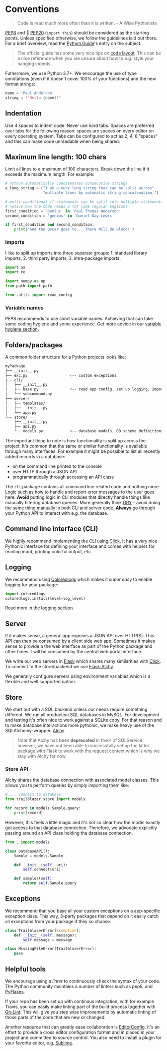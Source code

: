 # Conventions

> Code is read much more often than it is written. - A Wise Pythonista

[PEP8][pep8] and 💎 [PEP20][pep20] (``import this``) should be considered as the starting points. Unless specified otherwise, we follow the guidelines laid out there. For a brief overview, read the [Python Guide][python-guide#style]'s entry on the subject.

> The official guide has some very nice tips on [code layout][code-layout]. This can be a nice reference when you are unsure about how to e.g. style your hanging indents.

Futhermore, we use Python 3.7+. We encourage the use of type annotations (even if it doesn't cover 100% of your functions) and the new format strings:

```python
name = 'Paul Anderson'
string = f"Hello {name}!"
```

## Indentation

Use 4 *spaces* to indent code. Never use hard tabs. Spaces are preferred over tabs for the following reason: spaces are spaces on every editor on every operating system. Tabs can be configured to act as 2, 4, 8 "spaces" and this can make code unreadable when being shared.

## Maximum line length: 100 chars

Limit all lines to a maximum of 100 characters. Break down the line if it exceeds the maximum length. For example:

```python
# Python automatically concatenates consecutive strings
a_long_string = ("I am a very long string that can be split across"
                 "multiple lines by automatic string concatenation.")

# multi conditional if-statements can be split into multiple statements
# notice how the code reads a lot like regular English!
first_condition = 'genius' in 'Paul Thomas Anderson'
second_condition = 'genius' in 'Daniel Day-Lewis'

if first_condition and second_condition:
    print('And the Oscar goes to... There Will Be Blood!')
```

### Imports

I like to split up imports into three separate groups: 1. standard library imports, 2. third party imports, 3. intra-package imports.

```python
import os
import re

import numpy as np
from path import path

from .utils import read_config
```

### Variable names

PEP8 recommends to use short variable names. Achieving that can take some coding hygiene and some experience. Get more advice in our [variable hygiene section](./variables.md).

## Folders/packages

A common folder structure for a Python projects looks like:

```bash
myPackage
├── __init__.py
├── exc.py                   <-- custom exceptions
├── cli/
│   ├── __init__.py
│   ├── base.py              <-- read app config, set up logging, import subcommands
│   └── subcommand.py
├── server/
│   ├── templates/
│   ├── __init__.py
│   └── app.py
└── store/
    ├── __init__.py
    ├── api.py
    └── models.py            <-- database models, DB schema definitions
```

The important thing to note is how functionality is split up across the project. It's common that the same or similar functionality is available through many interfaces. For example it might be possible to list all recently added records in a database:

- on the command line printed to the console
- over HTTP through a JSON API
- programmatically through accessing an API class

The `cli` package contains all command line related code and nothing more. Logic such as how to handle and report error messages to the user goes here. **Avoid** putting logic in CLI modules that directly handle things like manually filtering database queries. More generally think [DRY][dry] - avoid doing the same thing manually in both CLI and server code. **Always** go through your Python API to interact with e.g. the database.

## Command line interface (CLI)

We highly recommend implementing the CLI using [Click][click]. It has a very nice Pythonic interface for defining your interface and comes with helpers for reading input, printing colorful output, etc.

## Logging

We recommend using [Coloredlogs][coloredlogs] which makes it _super easy_ to enable logging for your package:

```python
import coloredlogs
coloredlogs.install(level=log_level)
```

Read more in the [logging section](./logging.md)

## Server

If it makes sense, a general app exposes a JSON API over HTTP(S). This API can then be consumed by a client side web app. Sometimes it makes sense to provide a the web interface as part of the Python package and other times it will be consumed by the central web portal interface.

We write our web servers in [Flask][flask] which shares many similarities with [Click][click]. To connect to the store/backend we use [Flask-Alchy][flask-alchy].

We generally configure servers using environment variables which is a flexible and well supported option.

## Store

We start out with a SQL backend unless our needs require something different. We run all production SQL databases in MySQL. For development and testing it's often nice to work against a SQLite copy. For that reason and to make database interactions more pythonic, we make heavy use of the SQLAlchemy-wrapper, [Alchy][alchy].

> Note that Alchy has been **deprecated** in favor of SQLService, however, we have not been able to successfully set up the latter package with Flask to work with the request context which is why we stay with Alchy for now.

### Store API

Alchy shares the database connection with associated model classes. This allows you to perform queries by simply importing them like:

```python
# ... connect to database
from trailblazer.store import models

for record in models.Sample.query:
    print(record)
```

However, this feels a little magic and it's not so clear how the model exactly got access to that database connection. Therefore, we advocate explicitly passing around an API class holding the database connection.

```python
from . import models

class DatabaseAPI():
    Sample = models.Sample

    def __init__(self, uri):
        self.connect(uri)

    def samples(self):
        return self.Sample.query
```

## Exceptions

We recommend that you base all your custom exceptions on a app-specific exception class. This way, 3-party packages that depend on it easily catch all exceptions from your package if they so choose.

```python
class TrailblazerError(Exception):
    def __init__(self, message):
        self.message = message

class MissingFileError(TrailblazerError):
    pass
```

## Helpful tools

We encourage using a *linter* to continuously check the syntax of your code. The Python community maintains a number of linters such as pep8, and [PyFlakes][pyflakes].

If your repo has been set up with continous integration, with for example Travis, you can easily make linting part of the build process together with [Git-Lint][git-lint]. This will give you step wise improvements by automatic linting of those parts of the code that are new or changed. 

Another resource that can greatly ease collaboration is [EditorConfig][editor-config]. It's an effort to provide a cross editor configuration format and in placed in your project and committed to source control. You also need to install a plugin for your favorite editor, e.g. [Sublime][sublime-config].

[pep8]: http://legacy.python.org/dev/peps/pep-0008/
[pep20]: http://legacy.python.org/dev/peps/pep-0020/
[python-guide#style]: http://docs.python-guide.org/en/latest/writing/style/
[code-layout]: http://legacy.python.org/dev/peps/pep-0008/#code-lay-out
[dry]: https://en.wikipedia.org/wiki/Don%27t_repeat_yourself
[click]: http://click.pocoo.org/
[coloredlogs]: https://coloredlogs.readthedocs.io/en/latest/
[flask]: http://flask.pocoo.org/
[alchy]: http://alchy.readthedocs.io/en/latest/
[flask-alchy]: https://github.com/dgilland/flask-alchy
[pyflakes]: https://pypi.python.org/pypi/pyflakes
[editor-config]: http://editorconfig.org/
[sublime-config]: https://github.com/sindresorhus/editorconfig-sublime
[git-lint]: https://github.com/sk-/git-lint

